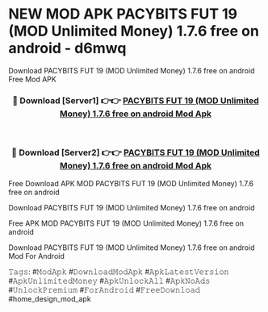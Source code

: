 # NEW MOD APK PACYBITS FUT 19 (MOD Unlimited Money) 1.7.6 free on android - d6mwq
Download PACYBITS FUT 19 (MOD Unlimited Money) 1.7.6 free on android Free Mod APK

<div align="center">
<h3>🔴 Download [Server1] 👉👉 <a href="https://apk-comot.site?title=PACYBITS_FUT_19_(MOD_Unlimited_Money)_1.7.6_free_on_android">PACYBITS FUT 19 (MOD Unlimited Money) 1.7.6 free on android Mod Apk</a></h3><br>

<h3>🔴 Download [Server2] 👉👉 <a href="https://apk-comot.site?title=PACYBITS_FUT_19_(MOD_Unlimited_Money)_1.7.6_free_on_android">PACYBITS FUT 19 (MOD Unlimited Money) 1.7.6 free on android Mod Apk</a></h3>
</div>


Free Download APK MOD PACYBITS FUT 19 (MOD Unlimited Money) 1.7.6 free on android

Download PACYBITS FUT 19 (MOD Unlimited Money) 1.7.6 free on android 

Free APK MOD PACYBITS FUT 19 (MOD Unlimited Money) 1.7.6 free on android 

Download PACYBITS FUT 19 (MOD Unlimited Money) 1.7.6 free on android Mod For Android

𝚃𝚊𝚐𝚜: #𝙼𝚘𝚍𝙰𝚙𝚔 #𝙳𝚘𝚠𝚗𝚕𝚘𝚊𝚍𝙼𝚘𝚍𝙰𝚙𝚔 #𝙰𝚙𝚔𝙻𝚊𝚝𝚎𝚜𝚝𝚅𝚎𝚛𝚜𝚒𝚘𝚗 #𝙰𝚙𝚔𝚄𝚗𝚕𝚒𝚖𝚒𝚝𝚎𝚍𝙼𝚘𝚗𝚎𝚢 #𝙰𝚙𝚔𝚄𝚗𝚕𝚘𝚌𝚔𝙰𝚕𝚕 #𝙰𝚙𝚔𝙽𝚘𝙰𝚍𝚜 #𝚄𝚗𝚕𝚘𝚌𝚔𝙿𝚛𝚎𝚖𝚒𝚞𝚖 #𝙵𝚘𝚛𝙰𝚗𝚍𝚛𝚘𝚒𝚍 #𝙵𝚛𝚎𝚎𝙳𝚘𝚠𝚗𝚕𝚘𝚊𝚍 #home_design_mod_apk